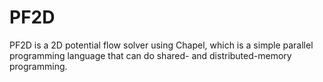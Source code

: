 # PF2D
PF2D is a 2D potential flow solver using Chapel, which is a simple parallel programming language that can do shared- and distributed-memory programming. 
